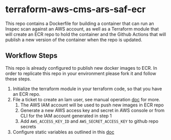# terraform-aws-cms-ars-saf-ecr

This repo contains a Dockerfile for building a container that can run an
Inspec scan against an AWS account, as well as a Terraform module that
will create an ECR repo to hold the container and the Github Actions that
will publish a new version of the container when the repo is updated.

## Workflow Steps

This repo is already configured to publish new docker images to ECR. In order to replicate this repo in your environment please fork it and follow these steps.

1. Initialize the terraform module in your terraform code, so that you have an ECR repo.
1. File a ticket to create an Iam user, see manual operation [doc](/docs/0001-IAM-user.md) for more.
    1. The AWS IAM account will be used to push new images in ECR repo
    1. Generate a new AWS access key and secret in AWS console or from CLI for the IAM account generated in step 1
    1. Add `AWS_ACCESS_KEY_ID` and `AWS_SECRET_ACCESS_KEY` to github repo secrets
1. Configure static variables as outlined in this [doc](/docs/0002-githubactions-static-variables.md)